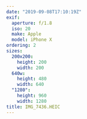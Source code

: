 ```yaml
---
date: "2019-09-08T17:10:19Z"
exif:
  aperture: f/1.8
  iso: 20
  make: Apple
  model: iPhone X
ordering: 2
sizes:
  200x200:
    height: 200
    width: 200
  640w:
    height: 480
    width: 640
  "1280":
    height: 960
    width: 1280
title: IMG_7436.HEIC
---
```

